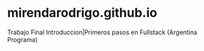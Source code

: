 # mirendarodrigo.github.io
Trabajo Final Introduccion|Primeros pasos en Fullstack (Argentina Programa)
